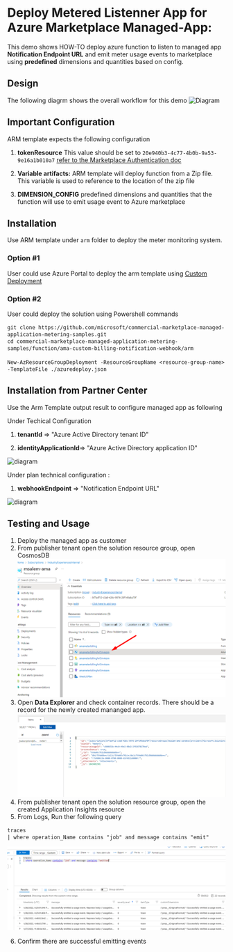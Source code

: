 # Deploy Metered Listenner App for Azure Marketplace Managed-App:

This demo shows HOW-TO deploy azure function to listen to  managed app **Notification Endpoint URL** and emit meter usage events to marketplace using **predefined** dimensions and quantities based on config.

## Design
The following diagrm shows the overall workflow for this demo
![Diagram](./images/Diagram.png)


## Important Configuration
ARM template expects the following configuration
1. <b>tokenResource</b> This value should be set to `20e940b3-4c77-4b0b-9a53-9e16a1b010a7` [refer to the Marketplace Authentication doc](https://docs.microsoft.com/en-us/azure/marketplace/marketplace-metering-service-authentication)

1. <b>Variable artifacts:</b> ARM template will deploy function from a Zip file. This variable is used to reference to the location of the zip file

1. <b>DIMENSION_CONFIG</b> predefined dimensions and quantities that the function will use to emit usage event to Azure marketplace

## Installation
Use ARM template under `arm` folder to deploy the meter monitoring system.
### Option #1
User could use Azure Portal to deploy the arm template using [Custom Deployment](https://portal.azure.com/#create/Microsoft.Template)

### Option #2
User could deploy the solution using Powershell commands 
```
git clone https://github.com/microsoft/commercial-marketplace-managed-application-metering-samples.git
cd commercial-marketplace-managed-application-metering-samples/function/ama-custom-billing-notification-webhook/arm

New-AzResourceGroupDeployment -ResourceGroupName <resource-group-name> -TemplateFile ./azuredeploy.json

```

## Installation from Partner Center

Use the Arm Template output result to configure managed app as following

Under Techical Configuration

1. <b>tenantId</b> => "Azure Active Directory tenant ID"

1. <b>identityApplicationId</b>=> "Azure Active Directory application ID"

![diagram](./images/Diagram2.png)


Under plan technical configuration :

1. <b>webhookEndpoint</b> => "Notification Endpoint URL"

![diagram](./images/Diagram3.png)


## Testing and Usage
1. Deploy the managed app as customer
2. From publisher tenant open the solution resource group, open CosmosDB
![diagram](./images/Diagram4.png)
3. Open **Data Explorer** and check container records. There should be a record for the newly created mananged app.
![diagram](./images/Diagram5.png)
4. From publisher tenant open the solution resource group, open the created Application Insights resource
5. From Logs, Run ther following query 
```
traces 
| where operation_Name contains "job" and message contains "emit"
```
![diagram](./images/Diagram6.png)

6. Confirm there are successful emitting events

